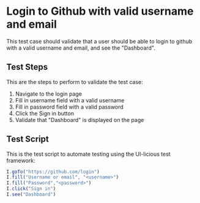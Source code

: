 # Login to Github with valid username and email

This test case should validate that a user should be able to login to github with a valid username and email, and see the "Dashboard".

## Test Steps

This are the steps to perform to validate the test case:

1. Navigate to the login page
2. Fill in username field with a valid username
3. Fill in password field with a valid password
4. Click the Sign in button
5. Validate that "Dashboard" is displayed on the page

## Test Script

This is the test script to automate testing using the UI-licious test framework:
```javascript
I.goTo("https://github.com/login")
I.fill("Username or email", "<username>")
I.fill("Password","<password>")
I.click("Sign in")
I.see("Dashboard")
```
